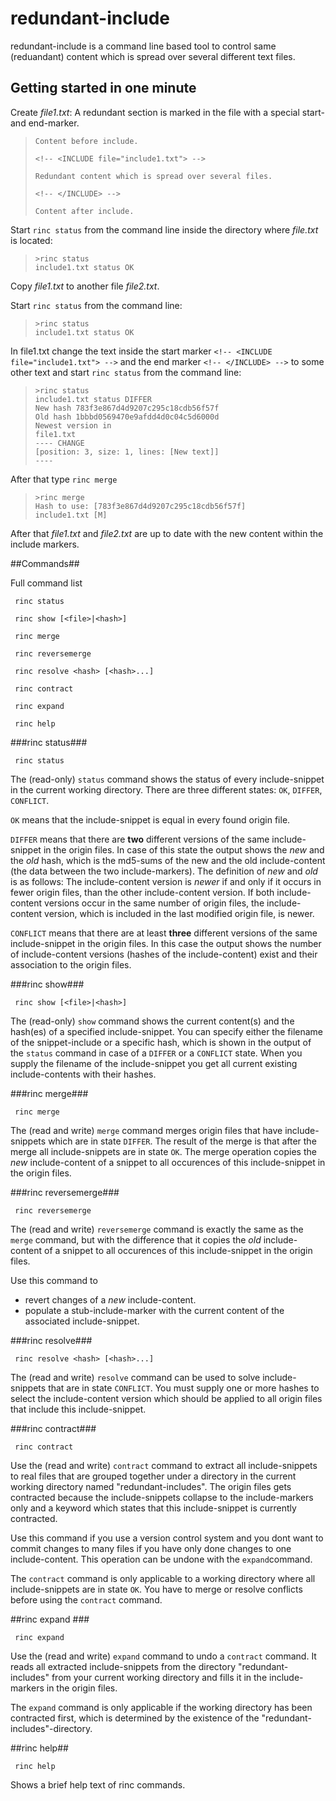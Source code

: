 # redundant-include #

redundant-include is a command line based tool to control same (reduandant) content which is spread over several different text files. 

## Getting started in one minute ##
Create *file1.txt*:
A redundant section is marked in the file with a special start- and end-marker.

>     Content before include.  
>
>     <!-- <INCLUDE file="include1.txt"> -->
>
>     Redundant content which is spread over several files.
>
>     <!-- </INCLUDE> -->   
> 
>     Content after include.


Start `rinc status` from the command line inside the directory where *file.txt* is located:
>     >rinc status
>     include1.txt status OK


Copy *file1.txt* to another file *file2.txt*.

Start `rinc status` from the command line:
>     >rinc status
>     include1.txt status OK

In file1.txt change the text inside the start marker `<!-- <INCLUDE file="include1.txt"> -->` and the end marker `<!-- </INCLUDE> -->` to some other text and start `rinc status` from the command line:
>     >rinc status
>     include1.txt status DIFFER
>     New hash 783f3e867d4d9207c295c18cdb56f57f
>     Old hash 1bbbd0569470e9afdd4d0c04c5d6000d
>     Newest version in
>     file1.txt
>     ---- CHANGE
>     [position: 3, size: 1, lines: [New text]]
>     ----

After that type `rinc merge`

>     >rinc merge
>     Hash to use: [783f3e867d4d9207c295c18cdb56f57f]
>     include1.txt [M]

After that *file1.txt* and *file2.txt* are up to date with the new content within the include markers.


##Commands##

Full command list

<!-- <INC file="status"> -->

     rinc status

<!-- </INC> -->
<!-- <INC file="show"> -->

     rinc show [<file>|<hash>]

<!-- </INC> -->
<!-- <INC file="merge"> -->

     rinc merge

<!-- </INC> -->
<!-- <INC file="reversemerge"> -->

     rinc reversemerge

<!-- </INC> -->
<!-- <INC file="resolve"> -->

     rinc resolve <hash> [<hash>...]

<!-- </INC> -->
<!-- <INC file="contract"> -->

     rinc contract

<!-- </INC> -->
<!-- <INC file="expand"> -->

     rinc expand

<!-- </INC> -->
<!-- <INC file="help"> -->

     rinc help

<!-- </INC> -->


###rinc status###

<!-- <INC file="status"> -->

     rinc status

<!-- </INC> -->

The (read-only) `status` command shows the status of every include-snippet in the current working directory. 
There are three different states: `OK`, `DIFFER`, `CONFLICT`. 

`OK` means that the include-snippet is equal in every found origin file.

`DIFFER` means that there are **two** different versions of the same include-snippet in the origin files. In case of this state the output shows the *new* and the *old* hash, which is the md5-sums of the new and the old include-content (the data between the two include-markers).
The definition of *new* and *old* is as follows:
The include-content version is *newer* if and only if it occurs in fewer origin files, than the other include-content version. If both include-content versions occur in the same number of origin files, the include-content version, which is included in the last modified origin file, is newer.

`CONFLICT` means that there are at least **three** different versions of the same include-snippet in the origin files. In this case the output shows the number of include-content versions (hashes of the include-content) exist and their association to the origin files. 


###rinc show###

<!-- <INC file="show"> -->

     rinc show [<file>|<hash>]

<!-- </INC> -->

The (read-only) `show` command shows the current content(s) and the hash(es) of a specified include-snippet. You can specify either the filename of the snippet-include or a specific hash, which is shown in the output of the `status` command in case of a `DIFFER` or a `CONFLICT` state.
When you supply the filename of the include-snippet you get all current existing include-contents with their hashes.


###rinc merge###

<!-- <INC file="merge"> -->

     rinc merge

<!-- </INC> -->

The (read and write) `merge` command merges origin files that have include-snippets which are in state `DIFFER`.
The result of the merge is that after the merge all include-snippets are in state `OK`. The merge operation copies the *new* include-content of a snippet to all occurences of this include-snippet in the origin files.


###rinc reversemerge###

<!-- <INC file="reversemerge"> -->

     rinc reversemerge

<!-- </INC> -->

The (read and write) `reversemerge` command is exactly the same as the `merge` command, but with the difference that it copies the *old* include-content of a snippet to all occurences of this include-snippet in the origin files.

Use this command to 

* revert changes of a *new* include-content.
* populate a stub-include-marker with the current content of the associated include-snippet.


###rinc resolve###

<!-- <INC file="resolve"> -->

     rinc resolve <hash> [<hash>...]

<!-- </INC> -->

The (read and write) `resolve` command can be used to solve include-snippets that are in state `CONFLICT`. 
You must supply one or more hashes to select the include-content version which should be applied to all origin files that include this include-snippet.


###rinc contract###

<!-- <INC file="contract"> -->

     rinc contract

<!-- </INC> -->

Use the (read and write) `contract` command to extract all include-snippets to real files that are grouped together under a directory in the current working directory named "redundant-includes". The origin files gets contracted because the include-snippets collapse to the include-markers only and a keyword which states that this include-snippet is currently contracted.

Use this command if you use a version control system and you dont want to commit changes to many files if you have only done changes to one include-content. This operation can be undone with the `expand`command.

The `contract` command is only applicable to a working directory where all include-snippets are in state `OK`. You have to merge or resolve conflicts before using the `contract` command.


##rinc expand ###

<!-- <INC file="expand"> -->

     rinc expand

<!-- </INC> -->

Use the (read and write) `expand` command to undo a `contract` command. It reads all extracted include-snippets from the directory "redundant-includes" from your current working directory and fills it in the include-markers in the origin files.

The `expand` command is only applicable if the working directory has been contracted first, which is determined by the existence of the "redundant-includes"-directory.


##rinc help##

<!-- <INC file="help"> -->

     rinc help

<!-- </INC> -->

Shows a brief help text of rinc commands.

<!---
##Todos##
* Show numbers of origin files in status
* support for same include in same origin file
* Test resolve with more than one conflict
-->
